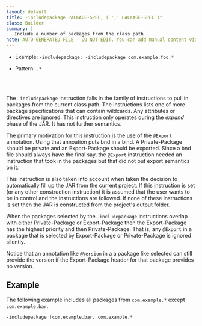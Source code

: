 ```yaml
---
layout: default
title: -includepackage PACKAGE-SPEC, ( ',' PACKAGE-SPEC )*
class: Builder
summary: |
   Include a number of packages from the class path
note: AUTO-GENERATED FILE - DO NOT EDIT. You can add manual content via same filename in ext folder. 
---
```


- Example: `-includepackage: -includepackage com.example.foo.*`

- Pattern: `.*`

<!-- Manual content from: ext/includepackage.md --><br /><br />

The `-includepackage` instruction falls in the family of instructions to pull in packages from the current class path. The
instructions lists one of more package specifications that can contain wildcards. Any attributes or directives are 
ignored. This instruction only operates during the _expand_ phase of the JAR. It has not further semantics.

The primary motivation for this instruction is the use of the `@Export` annotation. Using that annoation puts
bnd in a bind. A Private-Package should be private and an Export-Package should be exported. Since a bnd file
should always have the final say, the `@Export` instruction needed an instruction that took in the packages but
that did not put export semantics on it.

This instruction is also taken into account when taken the decision to automatically fill up the JAR from the
current project. If this instruction is set (or any other construction instruction) it is assumed that the user
wants to be in control and the instructions are followed. If none of these instructions is set then the JAR is 
constructed from the project's output folder.

When the packages selected by the `-includepackage` instructions overlap with either Private-Package or Export-Package
then the Export-Package has the highest priority and then Private-Package. That is, any `@Export` in a package that is selected 
by Export-Package or Private-Package is ignored silently. 

Notice that an annotation like `@Version` in a a package like selected can still provide the version if the Export-Package 
header for that package provides no version.
 
## Example

The following example includes all packages from `com.example.*` except `com.example.bar`.

    -includepackage !com.example.bar, com.example.*
